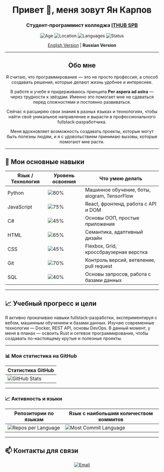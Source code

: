 <h1 align="center">Привет 👋, меня зовут Ян Карпов</h1>
<h3 align="center">Студент-программист колледжа <a href="https://spb.ithub.ru/">ITHUB SPB</a></h3>

<p align="center">
  <img src="https://img.shields.io/badge/Age-20-%236A0D91?style=flat-square" alt="Age" />
  <img src="https://img.shields.io/badge/Location-Saint%20Petersburg-%236A0D91?style=flat-square" alt="Location" />
  <img src="https://img.shields.io/badge/Languages-Russian%2C%20English-%236A0D91?style=flat-square" alt="Languages" />
  <img src="https://img.shields.io/badge/Status-Student-%236A0D91?style=flat-square" alt="Status" />
</p>

<p align="center">
  <a href="README.en.md">English Version</a> | <strong>Russian Version</strong>
</p>

---

<h2 align="center">Обо мне</h2>

<p align="center">
  Я считаю, что программирование — это не просто профессия, а способ создавать решения, которые делают жизнь удобнее и интереснее.
</p>

<p align="center">
  В работе и учебе я придерживаюсь принципа <strong>Per aspera ad astra</strong> — через трудности к звёздам. Именно это помогает мне не сдаваться перед сложностями и постоянно развиваться.
</p>

<p align="center">
  Сейчас я расширяю свои знания в разных языках и технологиях, чтобы найти своё уникальное направление и вырасти в профессионального fullstack-разработчика.
</p>

<p align="center">
  Меня вдохновляет возможность создавать проекты, которые могут быть полезны людям, и я с удовольствием принимаю вызовы, которые помогают мне расти.
</p>

---

## 🔧 Мои основные навыки

| Язык / Технология | Уровень освоения | Что умею делать                             |
|-------------------|------------------|--------------------------------------------|
| Python            | ![80%](https://img.shields.io/badge/Python-80%25-brightgreen) | Машинное обучение, боты, aiogram, TensorFlow |
| JavaScript        | ![75%](https://img.shields.io/badge/JavaScript-75%25-yellow) | React, фронтенд, работа с API и DOM         |
| C#                | ![45%](https://img.shields.io/badge/C%23-45%25-orange) | Основы ООП, простые приложения               |
| HTML              | ![65%](https://img.shields.io/badge/HTML-65%25-blue) | Семантика, адаптивный дизайн                  |
| CSS               | ![45%](https://img.shields.io/badge/CSS-45%25-lightgrey) | Flexbox, Grid, кроссбраузерная верстка       |
| Git               | ![70%](https://img.shields.io/badge/Git-70%25-blueviolet) | Контроль версий, ветвление, pull request     |
| SQL               | ![40%](https://img.shields.io/badge/SQL-40%25-lightblue) | Основы запросов, работа с базами данных       |

---

## 📈 Учебный прогресс и цели

Я активно прокачиваю навыки fullstack-разработки, экспериментируя с вебом, машинным обучением и базами данных. Изучаю современные технологии — Docker, REST API, основы DevOps. В данный момент, у меня в планах — освоить Rust и сетевое программирование, чтобы создавать по-настоящему крутые и полезные проекты.

---

### 📊 Моя статистика на GitHub

| Статистика GitHub |
|-------------------|
| ![GitHub Stats](https://github-readme-stats.vercel.app/api?username=YanKarpov&show_icons=true&count_private=true&hide_title=true&hide=prs&theme=radical) |

---

### 📈 Активность и языки

| Репозитории по языкам | Язык с наибольшим количеством коммитов |
|----------------------|--------------------------------------|
| ![Repos per Language](http://github-profile-summary-cards.vercel.app/api/cards/repos-per-language?username=YanKarpov&theme=aura) | ![Most Commit Language](http://github-profile-summary-cards.vercel.app/api/cards/most-commit-language?username=YanKarpov&theme=aura) |

---

## 📫 Контакты для связи

<p align="center">
  <a href="mailto:karpovyaa23@spb.ithub.ru">
    <img src="https://img.shields.io/badge/Email-karpovyaa23@spb.ithub.ru-%234B0082?style=flat-square&logo=gmail&logoColor=white" alt="Email" />
  </a>
</p>









